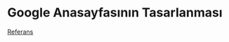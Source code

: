 # Google Anasayfasının Tasarlanması
[Referans](https://github.com/Kodluyoruz/taskforce/tree/main/css/odev2)
